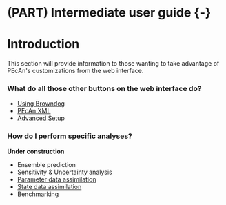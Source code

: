 # (PART) Intermediate user guide {-}

# Introduction

This section will provide information to those wanting to take advantage of PEcAn's customizations from the web interface.

### What do all those other buttons on the web interface do?

* [Using Browndog](#using-browndog)
* [PEcAn XML](#pecan-xml-configuration)
* [Advanced Setup](#advanced-setup)

### How do I perform specific analyses?

**Under construction**

* Ensemble prediction
* Sensitivity & Uncertainty analysis
* [Parameter data assimilation](pda.documentation.md)
* [State data assimilation](sda.documentation.md)
* Benchmarking
